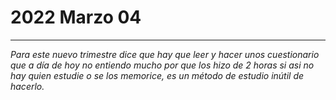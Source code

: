 # 2022 Marzo 04
___
*Para este nuevo trimestre dice que hay que leer y hacer unos cuestionario que a día de hoy no entiendo mucho por que los hizo de 2 horas si asi no hay quien estudie o se los memorice, es un método de estudio inútil de hacerlo.*
